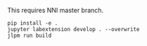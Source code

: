 This requires NNI master branch.

```
pip install -e .
jupyter labextension develop . --overwrite
jlpm run build
```
